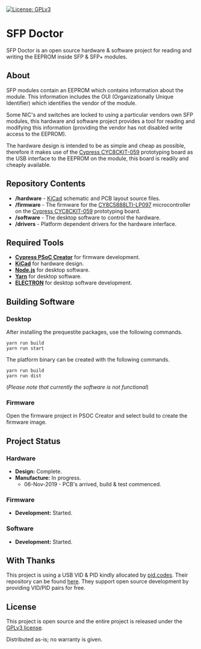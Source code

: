 [uri_license]: https://www.gnu.org/licenses/gpl-3.0.en.html
[uri_license_image]: https://img.shields.io/badge/License-GPLv3-blue.svg

[![License: GPLv3][uri_license_image]][uri_license]

# SFP Doctor
SFP Doctor is an open source hardware &amp; software project for reading and writing the EEPROM inside SFP &amp; SFP+ modules.

## About

SFP modules contain an EEPROM which contains information about the module.  This information includes the OUI (Organizationally Unique Identifier) which identifies the vendor of the module.

Some NIC's and switches are locked to using a particular vendors own SFP modules, this hardware and software project provides a tool for reading and modifying this information (providing the vendor has not disabled write access to the EEPROM).

The hardware design is intended to be as simple and cheap as possible, therefore it makes use of the [Cypress CYC8CKIT-059](https://www.cypress.com/documentation/development-kitsboards/cy8ckit-059-psoc-5lp-prototyping-kit-onboard-programmer-and) prototyping board as the USB interface to the EEPROM on the module, this board is readily and cheaply available.

## Repository Contents

* **/hardware** - [KiCad](http://kicad-pcb.org/) schematic and PCB layout source files.
* **/firmware** - The firmware for the [CY8C5888LTI-LP097](https://www.cypress.com/part/cy8c5888lti-lp097) microcontroller on the [Cypress CYC8CKIT-059](https://www.cypress.com/documentation/development-kitsboards/cy8ckit-059-psoc-5lp-prototyping-kit-onboard-programmer-and) prototyping board.
* **/software** - The desktop software to control the hardware.
* **/drivers** - Platform dependent drivers for the hardware interface.

## Required Tools

* **[Cypress PSoC Creator](https://www.cypress.com/products/psoc-creator-integrated-design-environment-ide)** for firmware development.
* **[KiCad](http://kicad-pcb.org/)** for hardware design.
* **[Node.js](https://nodejs.org/)** for desktop software.
* **[Yarn](https://yarnpkg.com/)** for desktop software.
* **[ELECTRON](https://electronjs.org/)** for desktop software development.

## Building Software

### Desktop

After installing the prequestite packages, use the following commands.

    yarn run build
    yarn run start

The platform binary can be created with the following commands.

    yarn run build
    yarn run dist

(*Please note that currently the software is not functional*)

### Firmware

Open the firmware project in PSOC Creator and select build to create the firmware image.

## Project Status

### Hardware

* **Design:** Complete.
* **Manufacture:** In progress.
  * 06-Nov-2019 - PCB's arrived, build & test commenced.

### Firmware

* **Development:** Started.

### Software

* **Development:** Started.

## With Thanks

This project is using a USB VID & PID kindly allocated by [pid.codes](http://pid.codes).  Their repository can be found [here](https://github.com/pidcodes/pidcodes.github.com).  They support open source development by providing VID/PID pairs for free.

## License

This project is open source and the entire project is released under the [GPLv3 license](https://www.gnu.org/licenses/gpl-3.0.en.html).

Distributed as-is; no warranty is given.
